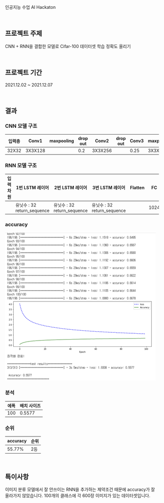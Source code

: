 인공지능 수업 AI Hackaton

<br>

## 프로젝트 주제
CNN + RNN을 결합한 모델로 Cifar-100 데이터셋 학습 정확도 올리기

<br>
  
## 프로젝트 기간
2021.12.02 ~ 2021.12.07

<br>
  
## 결과

### CNN 모델 구조
| 입력층 | Conv1 | maxpooling | drop out | Conv2 | drop out | Conv3 | maxpooling | drop out | Conv4 |
| -- | -- | -- | -- | -- | -- | -- | -- | -- | -- |
| 32X32 | 3X3X128 | | 0.2 | 3X3X256 | | 0.25 | 3X3X512 | | 0.6 | 3X3X16 |

### RNN 모델 구조
| 입력차원  | 1번 LSTM 레이어 | 2번 LSTM 레이어 | 3번 LSTM 레이어 | Flatten | FC | drop out | FC |
| -- | -- | -- | -- | -- | -- | -- | -- |
| | 유닛수 : 32 return_sequence | 유닛수 : 32 return_sequence | 유닛수 : 32 return_sequence | | 1024 | 0.6 | 100 |

### accuracy
![accuracy](img/accuracy.png)

### 분석
| 에폭 | 배치 사이즈 |
| -- | -- |
| 100 | 0.5577 |

### 순위
| accuracy | 순위 |
| -- | -- |
| 55.77% | 2등 |

<br>
  
## 특이사항
이미지 분류 모델에서 잘 안쓰이는 RNN을 추가하는 제약조건 때문에 accuracy가 잘 올라가지 않았습니다. 100개의 클래스에 각 600장 이미지가 있는 데이터셋입니다.